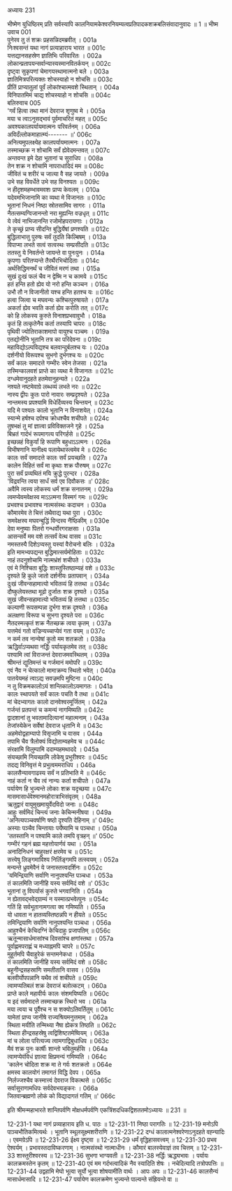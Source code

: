 अध्यायः 231

भीष्मेण युधिष्ठिरम् प्रति सर्वस्यापि कालनियामकेश्वरनियम्यत्वप्रतिपादकशक्रबलिसंवादानुवादः ॥ 1 ॥
भीष्म उवाच 	001  
पुनेरव तु तं शक्रः प्रहसन्निदमब्रवीत् ।	001a  
निःश्वसन्तं यथा नागं प्रत्याहाराय भारत ॥	001c  
यत्तद्यानसहस्रेण ज्ञातिभिः परिवारितः ।	002a  
लोकान्प्रतापयन्सर्वान्यास्यस्मानवितर्कयन् ॥	002c  
दृष्ट्वा सुकृपणां चेमागयस्थामात्मनो बले ।	003a  
ज्ञातिमित्रपरित्यक्तः शोचस्याहो न शोचसि ॥	003c  
प्रीतिं प्राप्यातुलां पूर्वं लोकांश्चात्मवशे स्थितान् ।	004a  
विनिपातमिमं चाद्य शोचस्याहो न शोचसि ॥	004c  
बलिरुवाच 	005  
\'गर्वं हित्वा तथा मानं देवराज शृणुष्व मे ।	005a  
मया च त्वाऽनुसद्भावं पूर्वमाचरितं महत् ॥	005c  
अवश्यकालपर्यायमात्मनः परिवर्तनम् ।	006a  
अविदँल्लोकमाहात्म्यं------- ॥\'	006c  
अनित्यमुपलक्ष्येह कालपर्यायमात्मनः ।	007a  
तस्माच्छक्र न शोचामि सर्वं ह्येवेदमन्तवत् ॥	007c  
अन्तवन्त इमे देहा भूतानां च सुराधिप ।	008a  
तेन शक्र न शोचामि नापराधादिदं मम ॥	008c  
जीवितं च शरीरं च जात्या वै सह जायते ।	009a  
उभे सह विवर्धेते उभे सह विनश्यतः ॥	009c  
न हीदृशमहम्भावमवशः प्राप्य केवलम् ।	010a  
यदेवमभिजानामि का व्यथा मे विजानतः ॥	010c  
भूतानां निधनं निष्ठा स्रोतसामिव सागरः ।	011a  
नैतत्सम्यग्विजानन्तो नरा मुह्यन्ति वज्रधृत् ॥	011c  
ये त्वेवं नाभिजानन्ति रजोमोहपरायणाः ।	012a  
ते कृच्छ्रं प्राप्य सीदन्ति बुद्धिर्येषां प्रणश्यति ॥	012c  
बुद्धिलाभात्तु पुरुषः सर्वं तुदति किल्बिषम् ।	013a  
विपाप्मा लभते सत्वं सत्वस्थः सम्प्रसीदति ॥	013c  
ततस्तु ये निवर्तन्ते जायन्ते वा पुनःपुनः ।	014a  
कृपणाः परितप्यन्ते तैरर्थैरभिचोदिताः ॥	014c  
अर्थसिद्धिमनर्थं च जीवितं मरणं तथा ।	015a  
सुखं दुःखं फलं चैव न द्वेष्मि न च कामये ॥	015c  
हतं हन्ति हतो ह्येव यो नरो हन्ति कञ्चन ।	016a  
उभौ तौ न विजानीतो यश्च हन्ति हतश्च यः ॥	016c  
हत्वा जित्वा च मघवन्यः कश्चित्पुरुषायते ।	017a  
अकर्ता ह्येव भवति कर्ता ह्येव करोति तत् ॥	017c  
को हि लोकस्य कुरुते विनाशप्रभवावुभौ ।	018a  
कृतं हि तत्कृतेनैव कर्ता तस्यापि चापरः ॥	018c  
पृथिवी ज्योतिराकाशमापो वायुश्च पञ्चमः ।	019a  
एतद्योनीनि भूतानि तत्र का परिदेवना ॥	019c  
महाविद्योऽल्पविद्यश्च बलवान्दुर्बलश्च यः ।	020a  
दर्शनीयो विरूपश्च सुभगो दुर्भगश्च यः ॥	020c  
सर्वं कालः समादत्ते गम्भीरः स्वेन तेजसा ।	021a  
तस्मिन्कालवशं प्राप्ते का व्यथा मे विजानतः ॥	021c  
दग्धमेवानुदहते हतमेवानुहन्यते ।	022a  
नश्यते नष्टमेवाग्रे लब्धव्यं लभते नरः ॥	022c  
नास्य द्वीपः कुतः पारो नावारः सम्प्रदृश्यते ।	023a  
नान्तमस्य प्रपश्यामि विधेर्दिव्यस्य चिन्तयन् ॥	023c  
यदि मे पश्यतः कालो भूतानि न विनाशयेत् ।	024a  
स्यान्मे हर्षश्च दर्पश्च क्रोधश्चैव शचीपते ॥	024c  
तुषभक्षं तु मां ज्ञात्वा प्रविविक्तजने गृहे ।	025a  
बिभ्रतं गार्दभं रूपमागत्य परिगर्हसे ॥	025c  
इच्छन्नहं विकुर्यां हि रूपाणि बहुधाऽऽत्मनः ।	026a  
विभीषणानि यानीक्ष्य पलायेथास्त्वमेव मे ॥	026c  
कालः सर्वं समादत्ते कालः सर्वं प्रयच्छति ।	027a  
कालेन विहितं सर्वं मा कृथाः शक्र पौरुषम् ॥	027c  
पुरा सर्वं प्रव्यथितं मयि क्रुद्धे पुरन्दर ।	028a  
\'विद्रवन्ति त्वया सार्धं सर्व एव दिवौकसः ॥\'	028c  
अवैमि त्वस्य लोकस्य धर्मं शक्र सनातनम् ।	029a  
त्वमप्येवमवेक्षस्व माऽऽत्मना विस्मगं गमः ॥	029c  
प्रभवश्च प्रभावश्च नात्मसंस्थः कदाचन ।	030a  
कौमारमेव ते चित्तं तथैवाद्य यथा पुरा ।	030c  
समवेक्षस्व मघवन्बुद्धिं विन्दस्व नैष्ठिकीम् ॥	030e  
देवा मनुष्याः पितरो गन्धर्वोरगराक्षसाः ।	031a  
आसन्सर्वे मम वशे तत्सर्वं वेत्थ वासव ॥	031c  
नमस्तस्यै दिशेऽप्यस्तु यस्यां वैरोचनो बलिः ।	032a  
इति मामभ्यपद्यन्त बुद्धिमात्सर्यमोहिताः ॥	032c  
नाहं तदनुशोचामि नात्मभ्रंशं शचीपते ।	033a  
एवं मे निश्चिता बुद्धिः शास्तुस्तिष्ठाम्यहं वशे ॥	033c  
दृश्यते हि कुले जातो दर्शनीयः प्रतापवान् ।	034a  
दुःखं जीवन्सहामात्यो भवितव्यं हि तत्तथा ॥	034c  
दौष्कुलेयस्तथा मूढो दुर्जातः शक्र दृश्यते ।	035a  
सुखं जीवन्सहामात्यो भवितव्यं हि तत्तथा ॥	035c  
कल्याणी रूपसम्पन्ना दुर्भगा शक्र दृश्यते ।	036a  
अलक्षणा विरूपा च सुभगा दृश्यते परा ॥	036c  
नैतदस्मत्कृतं शक्र नैतच्छक्र त्वया कृतम् ।	037a  
यत्तमेवं गतो वज्रिन्यच्चाप्येवं गता वयम् ॥	037c  
न कर्म तव नान्येषां कुतो मम शतक्रतो ।	038a  
ऋद्धिर्वाऽप्यथवा नर्द्धिः पर्यायकृतमेव तत् ॥	038c  
पश्यामि त्वां विराजन्तं देवराजमवस्थितम् ।	039a  
श्रीमन्तं द्युतिमन्तं च गर्जमानं ममोपरि ॥	039c  
एवं नैव न चेत्कालो मामाक्रम्य स्थितो भवेत् ।	040a  
पातयेयमहं त्वाऽद्य सवज्रमपि मुष्टिना ॥	040c  
न तु विक्रमकालोऽयं शान्तिकालोऽयमागतः ।	041a  
कालः स्थापयते सर्वं कालः पचति वै तथा ॥	041c  
मां चेदभ्यागतः कालो दानवेश्वरमूर्जितम् ।	042a  
गर्जन्तं प्रतपन्तं च कमन्यं नागमिष्यति ॥	042c  
द्वादशानां तु भवतामादित्यानां महात्मनाम् ।	043a  
तेजांस्येकेन सर्वेषां देवराज धृतानि मे ॥	043c  
अहमेवोद्वहाम्यापो विसृजामि च वासव ।	044a  
तपामि चैव त्रैलोक्यं विद्योताम्यहमेव च ॥	044c  
संरक्षामि विलुम्पामि ददाम्यहमथाददे ।	045a  
संयच्छामि नियच्छामि लोकेषु प्रभुरीश्वरः ॥	045c  
तदद्य विनिवृत्तं मे प्रभुत्वममराधिप ।	046a  
कालसैन्यावगाढस्य सर्वं न प्रतिभाति मे ॥	046c  
नाहं कर्ता न चैव त्वं नान्यः कर्ता शचीपते ।	047a  
पर्यायेण हि भुज्यन्ते लोकाः शक्र यदृच्छया ॥	047c  
मासमासार्धवेश्मानमहोरात्राभिसंवृतम् ।	048a  
ऋतुद्वारं वायुमुखमायुर्वेदविदो जनाः ॥	048c  
आहुः सर्वमिदं चिन्त्यं जनाः केचिन्मनीषया ।	049a  
\'अनित्यपञ्चवर्षाणि षष्ठो दृश्यति देहिनाम् ॥\'	049c  
अस्याः पञ्चैव चिन्तायाः पर्येष्यामि च पञ्चधा ।	050a  
\'ततस्तानि न पश्यामि काले तमपि वृत्रहन् ॥\'	050c  
गम्भीरं गहनं ब्रह्म महत्तोयार्णवं यथा ।	051a  
अनादिनिधनं चाहुरक्षरं क्षरमेव च ॥	051c  
सत्त्वेषु लिङ्गमाविश्य निर्लिङ्गमपि तत्स्वयम् ।	052a  
मन्यन्ते ध्रुवमेवैनं ये जनास्तत्त्वदर्शिनः ॥	052c  
\'यमिन्द्रियाणि सर्वाणि नानुपश्यन्ति पञ्चधा ।	053a  
तं कालमिति जानीहि यस्य सर्वमिदं वशे ॥\'	053c  
भूतानां तु विपर्यासं कुरुते भगवानिति ।	054a  
न ह्येतावद्भवेद्ग्राम्यं न यस्मात्प्रभवेत्पुनः ॥	054c  
गतिं हि सर्वभूतानामगत्वा क्व गमिष्यति ।	055a  
यो धावता न हातव्यस्तिष्ठन्नपि न हीयते ॥	055c  
तमिन्द्रियाणि सर्वाणि नानुपश्यन्ति पञ्चधा ।	056a  
आहुश्चैनं केचिदग्निं केचिदाहुः प्रजापतिम् ॥	056c  
ऋतून्मासार्धमासांश्च दिवसांश्च क्षणांस्तथा ।	057a  
पूर्वाह्णमपराह्णं च मध्याह्नमपि चापरे ॥	057c  
मुहूर्तमपि चैवाहुरेकं सन्तमनेकधा ।	058a  
तं कालमिति जानीहि यस्य सर्वमिदं वशे ॥	058c  
बहूनीन्द्रसहस्राणि समतीतानि वासव ।	059a  
बलवीर्योपपन्नानि यथैव त्वं शचीपते ॥	059c  
त्वामप्यतिबलं शक्र देवराजं बलोत्कटम् ।	060a  
प्राप्ते काले महावीर्यः कालः संशमयिष्यति ॥	060c  
य इदं सर्वमादत्ते तस्माच्छक्र स्थिरो भव ।	061a  
मया त्वया च पूर्वैश्च न स शक्योऽतिवर्तितुम् ॥	061c  
यामेतां प्राप्य जानीषे राज्यश्रियमनुत्तमाम् ।	062a  
स्थिता मयीति तन्मिथ्या नैषा ह्येकत्र तिष्ठति ॥	062c  
स्थिता हीन्द्रसहस्रेषु त्वद्विशिष्टतमेष्वियम् ।	063a  
मां च लोला परित्यज्य त्वामगाद्विबुधाधिप ॥	063c  
मैवं शक्र पुनः कार्षीः शान्तो भवितुमर्हसि ।	064a  
त्वामप्येवंविधं ज्ञात्वा क्षिप्रमन्यं गमिष्यति ।	064c  
\'कालेन चोदिता शक्र मा ते गर्वः शतक्रतो ॥	064e  
क्षमस्व कालयोगं तमागतं विद्धि देवप ।	065a  
निर्लज्जश्चैव कस्मात्त्वं देवराज विकत्थसे ॥	065c  
सर्वासुराणामधिपः सर्वदेवभयङ्करः ।	066a  
जितवान्ब्रह्मणो लोकं को विद्यादागतं गतिम् ॥\' 	066c  

इति श्रीमन्महाभारते शान्तिपर्वणि मोक्षधर्मपर्वणि एकत्रिंशदधिकद्विशततमोऽध्यायः ॥ 231 ॥

12-231-1 यथा नागं प्रव्याहाराय इति ध. पाठः ॥ 12-231-11 निष्ठा परागतिः ॥ 12-231-19 मनोऽपि पाञ्चभौतिकमित्यर्थः । भूतानि स्थूलसूक्ष्मशरीराणि ॥ 12-231-22 दग्धं कालात्मनेश्वरेणाऽनुदहते वह्न्यादिः । एवमग्रेऽपि ॥ 12-231-26 ईक्ष्य दृष्ट्वा ॥ 12-231-29 धर्मं वृद्धिहासवत्त्वम् ॥ 12-231-30 प्रभव ऐश्वर्यम् । प्रभावस्तदाविष्करणाम् । नात्मसंस्थो नात्माधीनः । कौमारं बालस्येवाज्ञं तव चित्तम् ॥ 12-231-33 शास्तुरीश्वरस्य ॥ 12-231-36 सुभगा भाग्यवती ॥ 12-231-38 नर्द्धिः ऋद्ध्यभावः । पर्यायः कालक्रमस्तेन कृतम् ॥ 12-231-40 एवं मम गर्दभत्वादिकं नैव स्यादिति शेषः । नचेदित्यादि तत्रोपपत्तिः ॥ 12-231-44 उद्वहामि मेघो भूत्वा सूर्यो भूत्वा शोषयामीति वार्थः । आपः अपः ॥ 12-231-46 कालसैन्यं मासार्धमासादि ॥ 12-231-47 पर्यायेण कालक्रमेण भुज्यन्ते पाल्यन्ते संह्रियन्ते वा ॥
